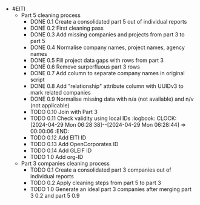 - #EITI
	- Part 5 cleaning process
		- DONE 0.1 Create a consolidated part 5 out of individual reports
		- DONE 0.2 First cleaning pass
		- DONE 0.3 Add missing companies and projects from part 3 to part 5
		- DONE 0.4 Normalise company names, project names, agency names
		- DONE 0.5 Fill project data gaps with rows from part 3
		- DONE 0.6 Remove surperfluous part 3 rows
		- DONE 0.7 Add column to separate company names in original script
		- DONE 0.8 Add "relationship" attribute column with UUIDv3 to mark related companies
		- DONE 0.9 Normalise missing data with n/a (not available) and n/v (not applicable)
		- TODO 0.10 Join with Part 3
		- TODO 0.11 Check validity using local IDs
:logbook:
		  		  CLOCK: [2024-04-29 Mon 06:28:38]--[2024-04-29 Mon 06:28:44] =>  00:00:06
:END:
		- TODO 0.12 Add EITI ID
		- TODO 0.13 Add OpenCorporates ID
		- TODO 0.14 Add GLEIF ID
		- TODO 1.0 Add org-ID
	- Part 3 companies cleaning process
		- TODO 0.1 Create a consolidated part 3 companies out of individual reports
		- TODO 0.2 Apply cleaning steps from part 5 to part 3
		- TODO 1.0 Generate an ideal part 3 companies after merging part 3 0.2 and part 5 0.9
